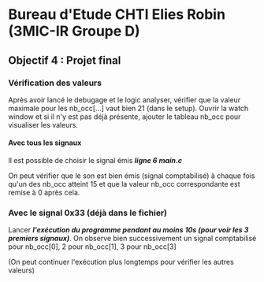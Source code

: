 # Bureau d'Etude CHTI Elies Robin (3MIC-IR Groupe D)
## Objectif 4 : Projet final

### Vérification des valeurs

Après avoir lancé le debugage et le logic analyser, vérifier que la valeur maximale pour les nb_occ[...] vaut bien 21 (dans le setup). Ouvrir la watch window et si il n'y est pas déjà présente, ajouter le tableau nb_occ pour visualiser les valeurs.

#### Avec tous les signaux

Il est possible de choisir le signal émis ***ligne 6 main.c***

On peut vérifier que le son est bien émis (signal comptabilisé) à chaque fois qu'un des nb_occ atteint 15 et que la valeur nb_occ correspondante est remise à 0 après cela.

### Avec le signal 0x33 (déjà dans le fichier)

Lancer ***l'exécution du programme pendant au moins 10s (pour voir les 3 premiers signaux)***.
On observe bien successivement un signal comptabilisé pour nb_occ[0], 2 pour nb_occ[1], 3 pour nb_occ[3]

(On peut continuer l'exécution plus longtemps pour vérifier les autres valeurs)
